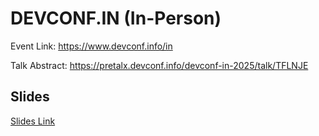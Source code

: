 # DEVCONF.IN (In-Person)

Event Link: https://www.devconf.info/in

Talk Abstract: https://pretalx.devconf.info/devconf-in-2025/talk/TFLNJE

## Slides

[Slides Link](Increasing-Developer-Productivity-with-Podman-Desktop.pdf)
